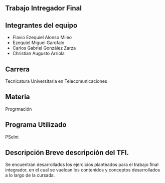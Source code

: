 ## Trabajo Intregador Final
## Integrantes del equipo
- Flavio Ezequiel Alonso Mileo
- Ezequiel Miguel Garofalo
- Carlos Gabriel González Zarza
- Christian Augusto Arriola
## Carrera
  Tecnicatura Universitaria en Telecomunicaciones
## Materia
 Progrmación
## Programa Utilizado
  PSeInt
## Descripción Breve descripción del TFI.
  Se encuentran desarrollados los ejercicios planteados para el trabajo final integrador, en el cual se vuelcan los contenidos y conceptos desarrollados a lo largo de la     cursada.
